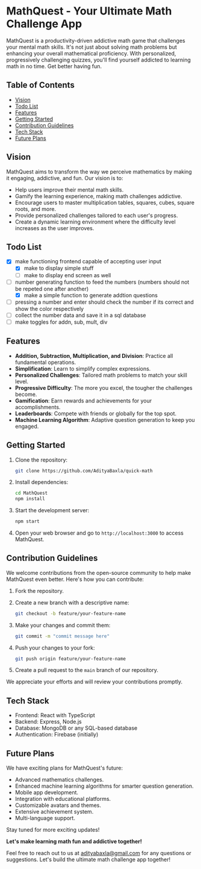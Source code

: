# MathQuest - Your Ultimate Math Challenge App

<will add logo here>

MathQuest is a productivity-driven addictive math game that challenges your mental math skills. It's not just about solving math problems but enhancing your overall mathematical proficiency. With personalized, progressively challenging quizzes, you'll find yourself addicted to learning math in no time. Get better having fun.

<will add sample page here>

## Table of Contents

- [Vision](#vision)
- [Todo List](#todo-list)
- [Features](#features)
- [Getting Started](#getting-started)
- [Contribution Guidelines](#contribution-guidelines)
- [Tech Stack](#tech-stack)
- [Future Plans](#future-plans)

## Vision

MathQuest aims to transform the way we perceive mathematics by making it engaging, addictive, and fun. Our vision is to:

- Help users improve their mental math skills.
- Gamify the learning experience, making math challenges addictive.
- Encourage users to master multiplication tables, squares, cubes, square roots, and more.
- Provide personalized challenges tailored to each user's progress.
- Create a dynamic learning environment where the difficulty level increases as the user improves.

## Todo List

- [x] make functioning frontend capable of accepting user input
  - [x] make to display simple stuff
  - [ ] make to display end screen as well
- [ ] number generating function to feed the numbers (numbers should not be repeted one after another)
  - [x] make a simple function to generate addtion questions
- [ ] pressing a number and enter should check the number if its correct and show the color respectively
- [ ] collect the number data and save it in a sql database
- [ ] make toggles for addn, sub, mult, div

## Features

- **Addition, Subtraction, Multiplication, and Division**: Practice all fundamental operations.
- **Simplification**: Learn to simplify complex expressions.
- **Personalized Challenges**: Tailored math problems to match your skill level.
- **Progressive Difficulty**: The more you excel, the tougher the challenges become.
- **Gamification**: Earn rewards and achievements for your accomplishments.
- **Leaderboards**: Compete with friends or globally for the top spot.
- **Machine Learning Algorithm**: Adaptive question generation to keep you engaged.

## Getting Started

1. Clone the repository:

   ```bash
   git clone https://github.com/AdityaBaxla/quick-math
   ```

2. Install dependencies:

   ```bash
   cd MathQuest
   npm install
   ```

3. Start the development server:

   ```bash
   npm start
   ```

4. Open your web browser and go to `http://localhost:3000` to access MathQuest.

## Contribution Guidelines

We welcome contributions from the open-source community to help make MathQuest even better. Here's how you can contribute:

1. Fork the repository.
2. Create a new branch with a descriptive name:

   ```bash
   git checkout -b feature/your-feature-name
   ```

3. Make your changes and commit them:

   ```bash
   git commit -m "commit message here"
   ```

4. Push your changes to your fork:

   ```bash
   git push origin feature/your-feature-name
   ```

5. Create a pull request to the `main` branch of our repository.

We appreciate your efforts and will review your contributions promptly.

## Tech Stack

- Frontend: React with TypeScript
- Backend: Express, Node.js
- Database: MongoDB or any SQL-based database
- Authentication: Firebase (initially)

## Future Plans

We have exciting plans for MathQuest's future:

- Advanced mathematics challenges.
- Enhanced machine learning algorithms for smarter question generation.
- Mobile app development.
- Integration with educational platforms.
- Customizable avatars and themes.
- Extensive achievement system.
- Multi-language support.

Stay tuned for more exciting updates!

**Let's make learning math fun and addictive together!**

Feel free to reach out to us at [adityabaxla@gmail.com](mailto:adityabaxla@gmail.com) for any questions or suggestions. Let's build the ultimate math challenge app together!
